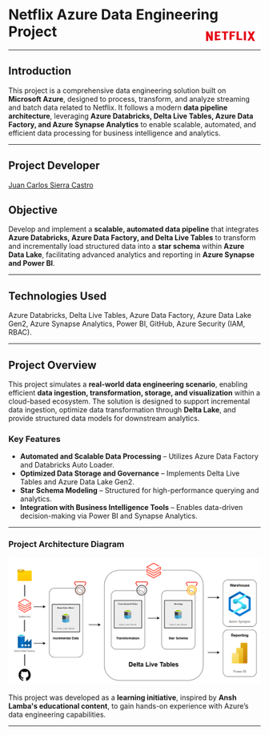 # Netflix Azure Data Engineering Project <img src="https://raw.githubusercontent.com/juancarlosierrac/Netflix-AzureDataEngineeringProject/main/Images/Netflix_Logo.png" width="120px" height="50px" align="right">

---

## Introduction  
This project is a comprehensive data engineering solution built on **Microsoft Azure**, designed to process, transform, and analyze streaming and batch data related to Netflix. It follows a modern **data pipeline architecture**, leveraging **Azure Databricks, Delta Live Tables, Azure Data Factory, and Azure Synapse Analytics** to enable scalable, automated, and efficient data processing for business intelligence and analytics.  

---

## Project Developer  
[Juan Carlos Sierra Castro](https://github.com/juancarlosierrac)  

## Objective  
Develop and implement a **scalable, automated data pipeline** that integrates **Azure Databricks, Azure Data Factory, and Delta Live Tables** to transform and incrementally load structured data into a **star schema** within **Azure Data Lake**, facilitating advanced analytics and reporting in **Azure Synapse and Power BI**.  

---

## Technologies Used  
Azure Databricks, Delta Live Tables, Azure Data Factory, Azure Data Lake Gen2, Azure Synapse Analytics, Power BI, GitHub, Azure Security (IAM, RBAC).  

---

## Project Overview  
This project simulates a **real-world data engineering scenario**, enabling efficient **data ingestion, transformation, storage, and visualization** within a cloud-based ecosystem. The solution is designed to support incremental data ingestion, optimize data transformation through **Delta Lake**, and provide structured data models for downstream analytics.  

### Key Features  
- **Automated and Scalable Data Processing** – Utilizes Azure Data Factory and Databricks Auto Loader.  
- **Optimized Data Storage and Governance** – Implements Delta Live Tables and Azure Data Lake Gen2.  
- **Star Schema Modeling** – Structured for high-performance querying and analytics.  
- **Integration with Business Intelligence Tools** – Enables data-driven decision-making via Power BI and Synapse Analytics.  

---

### **Project Architecture Diagram**  
<div align="center">
    <img src="https://raw.githubusercontent.com/juancarlosierrac/Netflix-AzureDataEngineeringProject/main/Images/Netflix_Diagram.png" 
         alt="Netflix Data Engineering Project Diagram" 
         width="800px"/>
</div>

This project was developed as a **learning initiative**, inspired by **Ansh Lamba's educational content**, to gain hands-on experience with Azure’s data engineering capabilities.  

---

